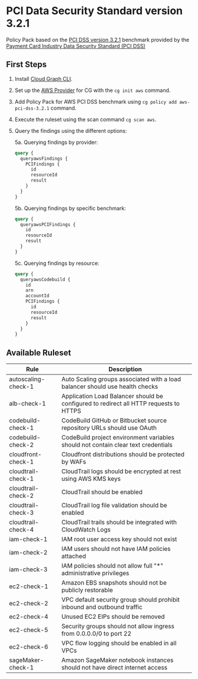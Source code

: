 # PCI Data Security Standard version 3.2.1

Policy Pack based on the [PCI DSS version 3.2.1](https://www.pcisecuritystandards.org/documents/PCI_DSS-QRG-v3_2_1.pdf) benchmark provided by the [Payment Card Industry Data Security Standard (PCI DSS)](https://www.pcisecuritystandards.org/)

## First Steps

1. Install [Cloud Graph CLI](https://docs.cloudgraph.dev/quick-start).
2. Set up the [AWS Provider](https://www.npmjs.com/package/@cloudgraph/cg-provider-aws) for CG with the `cg init aws` command.
3. Add Policy Pack for AWS PCI DSS benchmark using `cg policy add aws-pci-dss-3.2.1` command.
4. Execute the ruleset using the scan command `cg scan aws`.
5. Query the findings using the different options:

   5a. Querying findings by provider:

   ```graphql
   query {
     queryawsFindings {
       PCIFindings {
         id
         resourceId
         result
       }
     }
   }
   ```

   5b. Querying findings by specific benchmark:

   ```graphql
   query {
     queryawsPCIFindings {
       id
       resourceId
       result
     }
   }
   ```

   5c. Querying findings by resource:

   ```graphql
   query {
     queryawsCodebuild {
       id
       arn
       accountId
       PCIFindings {
         id
         resourceId
         result
       }
     }
   }
   ```

## Available Ruleset

| Rule                | Description                                                                           |
| ------------------- | ------------------------------------------------------------------------------------- |
| autoscaling-check-1 | Auto Scaling groups associated with a load balancer should use health checks          |
| alb-check-1         | Application Load Balancer should be configured to redirect all HTTP requests to HTTPS |
| codebuild-check-1   | CodeBuild GitHub or Bitbucket source repository URLs should use OAuth                 |
| codebuild-check-2   | CodeBuild project environment variables should not contain clear text credentials     |
| cloudfront-check-1  | Cloudfront distributions should be protected by WAFs                                  |
| cloudtrail-check-1  | CloudTrail logs should be encrypted at rest using AWS KMS keys                        |
| cloudtrail-check-2  | CloudTrail should be enabled                                                          |
| cloudtrail-check-3  | CloudTrail log file validation should be enabled                                      |
| cloudtrail-check-4  | CloudTrail trails should be integrated with CloudWatch Logs                           |
| iam-check-1         | IAM root user access key should not exist                                             |
| iam-check-2         | IAM users should not have IAM policies attached                                       |
| iam-check-3         | IAM policies should not allow full "\*" administrative privileges                     |
| ec2-check-1         | Amazon EBS snapshots should not be publicly restorable                                |
| ec2-check-2         | VPC default security group should prohibit inbound and outbound traffic               |
| ec2-check-4         | Unused EC2 EIPs should be removed                                                     |
| ec2-check-5         | Security groups should not allow ingress from 0.0.0.0/0 to port 22                    |
| ec2-check-6         | VPC flow logging should be enabled in all VPCs                                        |
| sageMaker-check-1   | Amazon SageMaker notebook instances should not have direct internet access            |
